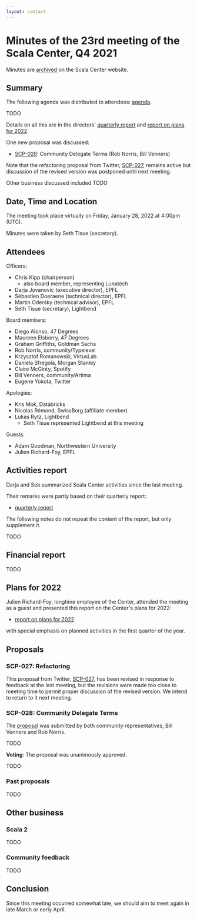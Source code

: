 ```yaml
---
layout: contact
---
```


# Minutes of the 23rd meeting of the Scala Center, Q4 2021

Minutes are [archived](https://scala.epfl.ch/records.html) on the
Scala Center website.

## Summary

The following agenda was distributed to attendees:
[agenda](https://github.com/scalacenter/advisoryboard/blob/master/agendas/023-2021-q4.md).

TODO

Details on all this are in the directors'
[quarterly report](./2022-01-28-january-28-2022.pdf) and
[report on plans for 2022](./2022-01-28-january-28-2022-julien.pdf).

One new proposal was discussed:

* [SCP-028](https://github.com/scalacenter/advisoryboard/blob/main/proposals/028-community-delegate-terms.md): Community Delegate Terms (Rob Norris, Bill Venners)

Note that the refactoring proposal from Twitter,
[SCP-027](https://github.com/scalacenter/advisoryboard/blob/main/proposals/027-refactoring.md),
remains active but discussion of the revised version was postponed
until next meeting.

Other business discussed included TODO

## Date, Time and Location

The meeting took place virtually on Friday, January 28, 2022 at
4:00pm (UTC).

Minutes were taken by Seth Tisue (secretary).

## Attendees

Officers:

* Chris Kipp (chairperson)
  * also board member, representing Lunatech
* Darja Jovanovic (executive director), EPFL
* Sébastien Doeraene (technical director), EPFL
* Martin Odersky (technical advisor), EPFL
* Seth Tisue (secretary), Lightbend

Board members:

* Diego Alonso, 47 Degrees
* Maureen Elsberry, 47 Degrees
* Graham Griffiths, Goldman Sachs
* Rob Norris, community/Typelevel
* Krzysztof Romanowski, VirtusLab
* Daniela Sfregola, Morgan Stanley
* Claire McGinty, Spotify
* Bill Venners, community/Artima
* Eugene Yokota, Twitter

Apologies:

* Kris Mok, Databricks
* Nicolas Rémond, SwissBorg (affiliate member)
* Lukas Rytz, Lightbend
  * Seth Tisue represented Lightbend at this meeting

Guests:

* Adam Goodman, Northwestern University
* Julien Richard-Foy, EPFL

## Activities report

Darja and Seb summarized Scala Center activities since the last
meeting.

Their remarks were partly based on their quarterly report:

* [quarterly report](./2022-01-28-january-28-2022.pdf)

The following notes do not repeat the content of the report, but only
supplement it.

TODO

## Financial report

TODO

## Plans for 2022

Julien Richard-Foy, longtime employee of the Center, attended the
meeting as a guest and presented this report on the Center's plans for
2022:

* [report on plans for 2022](./2022-01-28-january-28-2022.pdf)

with special emphasis on planned activities in the first quarter of
the year.

## Proposals

### SCP-027: Refactoring

This proposal from Twitter,
[SCP-027](https://github.com/scalacenter/advisoryboard/blob/main/proposals/027-refactoring.md),
has been revised in response to feedback at the last meeting, but the
revisions were made too close to meeting time to permit proper
discussion of the revised version. We intend to return to it next
meeting.

### SCP-028: Community Delegate Terms

The
[proposal](https://github.com/scalacenter/advisoryboard/blob/main/proposals/028-community-delegate-terms.md)
was submitted by both community representatives, Bill Venners and Rob
Norris.

TODO

**Voting**: The proposal was unanimously approved.

TODO

### Past proposals

TODO

## Other business

### Scala 2

TODO

### Community feedback

TODO

## Conclusion

Since this meeting occurred somewhat late, we should aim to meet again
in late March or early April.
